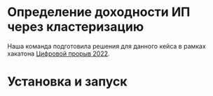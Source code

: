 # Определение доходности ИП через кластеризацию
Наша команда подготовила решения для данного кейса в рамках хакатона
[Цифровой прорыв 2022](https://hacks-ai.ru/hackathons/757130_).

# Установка и запуск